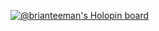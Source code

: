 [![@brianteeman's Holopin board](https://holopin.me/brianteeman)](https://holopin.io/@brianteeman)

